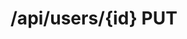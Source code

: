 #  /api/users/{id} PUT

<api-endpoint openapi-path="../../specifications/swagger.json" method="PUT" endpoint="/api/users/{id}"/>